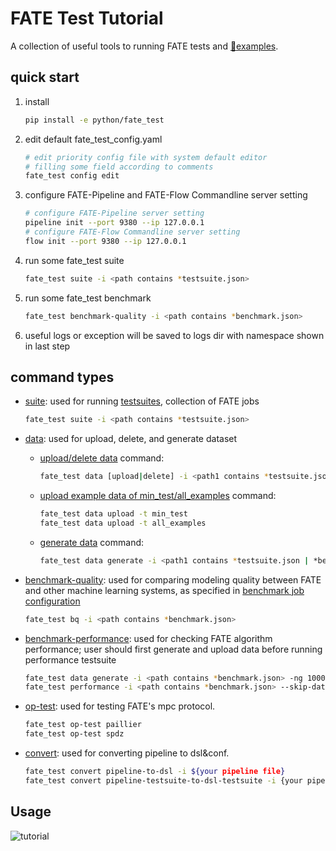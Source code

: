 # FATE Test Tutorial

A collection of useful tools to running FATE tests and [:file_folder:examples](../../examples).

## quick start

1. install

    ```bash
    pip install -e python/fate_test
    ```
2.  edit default fate\_test\_config.yaml
    
    ```bash
    # edit priority config file with system default editor
    # filling some field according to comments
    fate_test config edit
    ```

3.  configure FATE-Pipeline and FATE-Flow Commandline server setting


    ```bash
    # configure FATE-Pipeline server setting
    pipeline init --port 9380 --ip 127.0.0.1
    # configure FATE-Flow Commandline server setting
    flow init --port 9380 --ip 127.0.0.1
    ```

4.  run some fate\_test suite
    
    ```bash
    fate_test suite -i <path contains *testsuite.json>
    ```

5.  run some fate\_test benchmark
    
    ```bash
    fate_test benchmark-quality -i <path contains *benchmark.json>
    ```

6.  useful logs or exception will be saved to logs dir with namespace
    shown in last step

## command types

  - [suite](../api/fate_test.md#testsuite): used for running [testsuites](../api/fate_test.md#testsuite-configuration), collection of FATE jobs
    
    ```bash
    fate_test suite -i <path contains *testsuite.json>
    ```
   
  - [data](../api/fate_test.md#data): used for upload, delete, and generate dataset
  
    - [upload/delete data](../api/fate_test.md#data-command-options) command:

      ```bash
      fate_test data [upload|delete] -i <path1 contains *testsuite.json | *benchmark.json>
      ```
    - [upload example data of min_test/all_examples](../api/fate_test.md#data-command-options) command:

      ```bash
      fate_test data upload -t min_test
      fate_test data upload -t all_examples
      ```

    - [generate data](../api/fate_test.md#generate-command-options) command:
    
      ```bash
      fate_test data generate -i <path1 contains *testsuite.json | *benchmark.json>
      ```
    
  - [benchmark-quality](../api/fate_test.md#benchmark-quality): used for comparing modeling quality between FATE
    and other machine learning systems, as specified in [benchmark job configuration](../api/fate_test.md#benchmark-job-configuration)
    
    ```bash
    fate_test bq -i <path contains *benchmark.json>
    ```
    
  - [benchmark-performance](../api/fate_test.md#benchmark-performance): used for checking FATE algorithm performance; user
    should first generate and upload data before running performance testsuite

    ```bash
    fate_test data generate -i <path contains *benchmark.json> -ng 10000 -fg 10 -fh 10 -m 1.0 --upload-data
    fate_test performance -i <path contains *benchmark.json> --skip-data
    ```
    
  - [op-test](../api/fate_test.md#mpc-operation-test): used for testing FATE's mpc protocol. 

    ```bash
    fate_test op-test paillier
    fate_test op-test spdz
    ```

  - [convert](../api/fate_test.md#convert-tools): used for converting pipeline to dsl&conf. 

    ```bash
    fate_test convert pipeline-to-dsl -i ${your pipeline file}
    fate_test convert pipeline-testsuite-to-dsl-testsuite -i {your pipeline testsuite folder}
    ```
  

## Usage 

![tutorial](../images/tutorial.gif)
